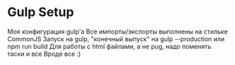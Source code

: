 # Gulp Setup
Моя конфигурация gulp'а
Все импорты/экспорты выполнены на стильке CommonJS
Запуск на gulp, "конечный выпуск" на gulp --production или npm run build
Для работы с html файлами, а не pug, надо поменять таски и все
Вроде все :)
